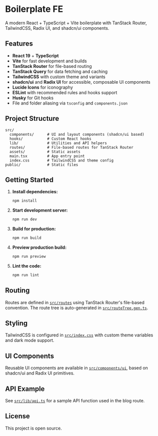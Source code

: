 # Boilerplate FE

A modern React + TypeScript + Vite boilerplate with TanStack Router, TailwindCSS, Radix UI, and shadcn/ui components.

## Features

- **React 19** + **TypeScript**
- **Vite** for fast development and builds
- **TanStack Router** for file-based routing
- **TanStack Query** for data fetching and caching
- **TailwindCSS** with custom theme and variants
- **shadcn/ui** and **Radix UI** for accessible, composable UI components
- **Lucide Icons** for iconography
- **ESLint** with recommended rules and hooks support
- **Husky** for Git hooks
- File and folder aliasing via `tsconfig` and `components.json`

## Project Structure

```
src/
  components/      # UI and layout components (shadcn/ui based)
  hooks/           # Custom React hooks
  lib/             # Utilities and API helpers
  routes/          # File-based routes for TanStack Router
  assets/          # Static assets
  main.tsx         # App entry point
  index.css        # TailwindCSS and theme config
public/            # Static files
```

## Getting Started

1. **Install dependencies:**
   ```sh
   npm install
   ```

2. **Start development server:**
   ```sh
   npm run dev
   ```

3. **Build for production:**
   ```sh
   npm run build
   ```

4. **Preview production build:**
   ```sh
   npm run preview
   ```

5. **Lint the code:**
   ```sh
   npm run lint
   ```

## Routing

Routes are defined in [`src/routes`](src/routes) using TanStack Router's file-based convention. The route tree is auto-generated in [`src/routeTree.gen.ts`](src/routeTree.gen.ts).

## Styling

TailwindCSS is configured in [`src/index.css`](src/index.css) with custom theme variables and dark mode support.

## UI Components

Reusable UI components are available in [`src/components/ui`](src/components/ui), based on shadcn/ui and Radix UI primitives.

## API Example

See [`src/lib/api.ts`](src/lib/api.ts) for a sample API function used in the blog route.

## License

This project is open source.